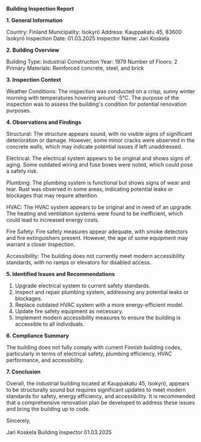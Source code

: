  **Building Inspection Report**

**1. General Information**

Country: Finland
Municipality: Isokyrö
Address: Kauppakatu 45, 83600 Isokyrö
Inspection Date: 01.03.2025
Inspector Name: Jari Koskela

**2. Building Overview**

Building Type: Industrial
Construction Year: 1979
Number of Floors: 2
Primary Materials: Reinforced concrete, steel, and brick

**3. Inspection Context**

Weather Conditions: The inspection was conducted on a crisp, sunny winter morning with temperatures hovering around -5°C. The purpose of the inspection was to assess the building's condition for potential renovation purposes.

**4. Observations and Findings**

Structural: The structure appears sound, with no visible signs of significant deterioration or damage. However, some minor cracks were observed in the concrete walls, which may indicate potential issues if left unaddressed.

Electrical: The electrical system appears to be original and shows signs of aging. Some outdated wiring and fuse boxes were noted, which could pose a safety risk.

Plumbing: The plumbing system is functional but shows signs of wear and tear. Rust was observed in some areas, indicating potential leaks or blockages that may require attention.

HVAC: The HVAC system appears to be original and in need of an upgrade. The heating and ventilation systems were found to be inefficient, which could lead to increased energy costs.

Fire Safety: Fire safety measures appear adequate, with smoke detectors and fire extinguishers present. However, the age of some equipment may warrant a closer inspection.

Accessibility: The building does not currently meet modern accessibility standards, with no ramps or elevators for disabled access.

**5. Identified Issues and Recommendations**

1. Upgrade electrical system to current safety standards.
2. Inspect and repair plumbing system, addressing any potential leaks or blockages.
3. Replace outdated HVAC system with a more energy-efficient model.
4. Update fire safety equipment as necessary.
5. Implement modern accessibility measures to ensure the building is accessible to all individuals.

**6. Compliance Summary**

The building does not fully comply with current Finnish building codes, particularly in terms of electrical safety, plumbing efficiency, HVAC performance, and accessibility.

**7. Conclusion**

Overall, the industrial building located at Kauppakatu 45, Isokyrö, appears to be structurally sound but requires significant updates to meet modern standards for safety, energy efficiency, and accessibility. It is recommended that a comprehensive renovation plan be developed to address these issues and bring the building up to code.

Sincerely,

Jari Koskela
Building Inspector
01.03.2025